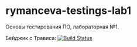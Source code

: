 # rymanceva-testings-lab1
Основы тестирования ПО, лабораторная №1.

Бейджик с Трависа: [![Build Status](https://travis-ci.com/Na6ezh6a/rymanceva-testings-lab1.svg?branch=main)](https://travis-ci.com/Na6ezh6a/rymanceva-testings-lab1)